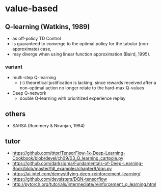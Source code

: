 # value-based

## Q-learning (Watkins, 1989)
* as off-policy TD Control
* is guaranteed to converge to the optimal policy for the tabular (non-approximate) case,
* may diverge when using linear function approximation (Baird, 1995).

### variant
* multi-step Q-learning
  * (-) theoretical justification is lacking, since
    rewards received after a non-optimal action no longer relate to the hard-max Q-values
* Deep Q-network
  * double Q-learning with prioritized experience replay

## others
* SARSA (Rummery & Niranjan, 1994)

## tutor
* https://github.com/tttor/TensorFlow-1x-Deep-Learning-Cookbook/blob/devel/ch09/03_Q_learning_cartpole.py
* https://github.com/darksigma/Fundamentals-of-Deep-Learning-Book/blob/master/fdl_examples/chapter9/dqn.py
* https://ai.intel.com/demystifying-deep-reinforcement-learning/
* https://github.com/devsisters/DQN-tensorflow
* http://pytorch.org/tutorials/intermediate/reinforcement_q_learning.html
